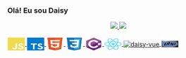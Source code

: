 ### Olá! Eu sou Daisy

<div align="center">
  <a href="https://github.com/daisysouza">
  <img height="180em" src="https://github-readme-stats.vercel.app/api?username=daisysouza&show_icons=true&theme=radical&include_all_commits=true&count_private=true"/>
  <img height="180em" src="https://github-readme-stats.vercel.app/api/top-langs/?username=daisysouza&layout=compact&langs_count=7&theme=radical"/>
</div>
<div style="display: inline_block"><br>
  <img align="center" alt="daisy-Js" height="30" width="40" src="https://raw.githubusercontent.com/devicons/devicon/master/icons/javascript/javascript-plain.svg">
  <img align="center" alt="daisy-Ts" height="30" width="40" src="https://raw.githubusercontent.com/devicons/devicon/master/icons/typescript/typescript-plain.svg">
  <img align="center" alt="daisy-HTML" height="30" width="40" src="https://raw.githubusercontent.com/devicons/devicon/master/icons/html5/html5-original.svg">
  <img align="center" alt="daisy-CSS" height="30" width="40" src="https://raw.githubusercontent.com/devicons/devicon/master/icons/css3/css3-original.svg">
  <img align="center" alt="daisy-Csharp" height="30" width="40" src="https://raw.githubusercontent.com/devicons/devicon/master/icons/csharp/csharp-original.svg">
  <img align="center" alt="daisy-React" height="30" width="40" src="https://raw.githubusercontent.com/devicons/devicon/master/icons/react/react-original.svg">
  <img align="center" alt="daisy-vue" height="30" width="40"  src="https://cdn.jsdelivr.net/gh/devicons/devicon/icons/vuejs/vuejs-original-wordmark.svg">    
  <img align="center" alt="daisy-php" height="30" width="40" src="https://raw.githubusercontent.com/devicons/devicon/master/icons/php/php-original.svg">
  
</div>
